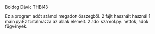 Boldog Dávid
THBI43

Ez a program adót számol megadott összegből. 
2 fájlt használt használ
1 main.py:Ez tartalmazza az ablak elemeit.
2 ado_szamol.py: nettok, adok fügvények.
